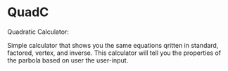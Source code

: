 # QuadC

Quadratic Calculator:

Simple calculator that shows you the same equations qritten in standard, factored, vertex, and inverse.
This calculator will tell you the properties of the parbola based on user the user-input.
